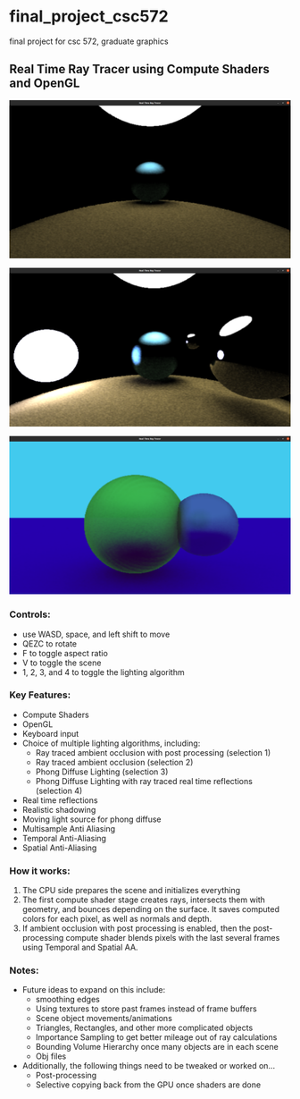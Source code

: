 # final_project_csc572
final project for csc 572, graduate graphics

## Real Time Ray Tracer using Compute Shaders and OpenGL

![screenshot1](images/screenshot1.png)

![screenshot2](images/screenshot2.png)

![screenshot3](images/screenshot3.png)

### Controls:
* use WASD, space, and left shift to move
* QEZC to rotate
* F to toggle aspect ratio
* V to toggle the scene
* 1, 2, 3, and 4 to toggle the lighting algorithm

### Key Features:
* Compute Shaders
* OpenGL
* Keyboard input
* Choice of multiple lighting algorithms, including:
	+ Ray traced ambient occlusion with post processing (selection 1)
	+ Ray traced ambient occlusion (selection 2)
	+ Phong Diffuse Lighting (selection 3)
	+ Phong Diffuse Lighting with ray traced real time reflections (selection 4)
* Real time reflections
* Realistic shadowing
* Moving light source for phong diffuse
* Multisample Anti Aliasing
* Temporal Anti-Aliasing
* Spatial Anti-Aliasing

### How it works:
1. The CPU side prepares the scene and initializes everything
2. The first compute shader stage creates rays, intersects them with geometry, and bounces depending on the surface. It saves computed colors for each pixel, as well as normals and depth.
3. If ambient occlusion with post processing is enabled, then the post-processing compute shader blends pixels with the last several frames using Temporal and Spatial AA.

### Notes:
* Future ideas to expand on this include:
	+ smoothing edges
	+ Using textures to store past frames instead of frame buffers
	+ Scene object movements/animations
	+ Triangles, Rectangles, and other more complicated objects
	+ Importance Sampling to get better mileage out of ray calculations
	+ Bounding Volume Hierarchy once many objects are in each scene
	+ Obj files
* Additionally, the following things need to be tweaked or worked on...
	+ Post-processing
	+ Selective copying back from the GPU once shaders are done

